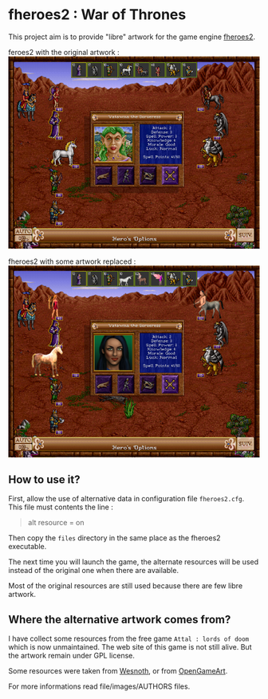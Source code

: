 # fheroes2 : War of Thrones

This project aim is to provide "libre" artwork for the game engine [fheroes2](https://sourceforge.net/projects/fheroes2).

feroes2 with the original artwork :
![screenshot](assets/screenshot_battle.png)

fheroes2 with some artwork replaced :
![screenshot](assets/screenshot_battle_mod.png)

## How to use it?

First, allow the use of alternative data in configuration file `fheroes2.cfg`.
This file must contents the line :

> alt resource = on

Then copy the `files` directory in the same place as the fheroes2 executable.

The next time you will launch the game, the alternate resources will be used instead of the original one when there are available.

Most of the original resources are still used because there are few libre artwork.

## Where the alternative artwork comes from?

I have collect some resources from the free game `Attal : lords of doom` which is now unmaintained. The web site of this game is not still alive.
But the artwork remain under GPL license.

Some resources were taken from [Wesnoth](http://wesnoth.org), or from [OpenGameArt](http://opengameart.org).

For more informations read file/images/AUTHORS files.
